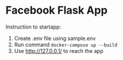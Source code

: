 Facebook Flask App
=================

Instruction to startapp:
1. Create .env file using sample.env
2. Run command `docker-compose up --build`
3. Use http://127.0.0.1/ to reach the app